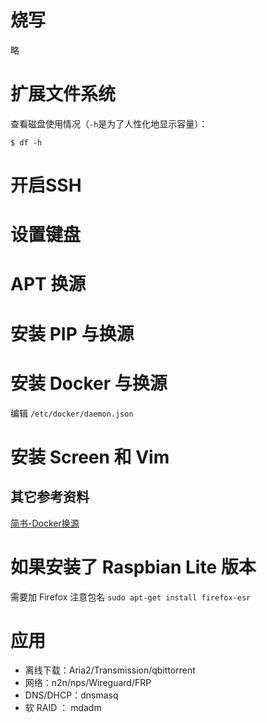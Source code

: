 # 烧写
略

# 扩展文件系统

查看磁盘使用情况（`-h`是为了人性化地显示容量）：
```shell
$ df -h
```
# 开启SSH

# 设置键盘

# APT 换源

# 安装 PIP 与换源

# 安装 Docker 与换源

编辑 `/etc/docker/daemon.json`

# 安装 Screen 和 Vim

## 其它参考资料
[简书-Docker换源](https://www.jianshu.com/p/34d3b4568059)


# 如果安装了 Raspbian Lite 版本
需要加 Firefox 注意包名 `sudo apt-get install firefox-esr`


# 应用
- 离线下载：Aria2/Transmission/qbittorrent
- 网络：n2n/nps/Wireguard/FRP
- DNS/DHCP：dnsmasq
- 软 RAID ： mdadm
